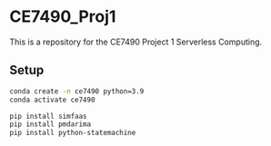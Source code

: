# CE7490_Proj1

This is a repository for the CE7490 Project 1 Serverless Computing.

## Setup

```zsh
conda create -n ce7490 python=3.9
conda activate ce7490

pip install simfaas
pip install pmdarima
pip install python-statemachine
```
